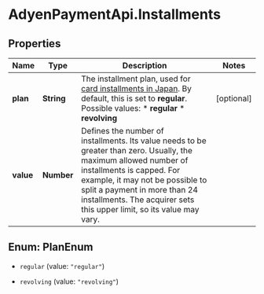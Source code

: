 # AdyenPaymentApi.Installments

## Properties

Name | Type | Description | Notes
------------ | ------------- | ------------- | -------------
**plan** | **String** | The installment plan, used for [card installments in Japan](https://docs.adyen.com/payment-methods/cards/credit-card-installments#make-a-payment-japan). By default, this is set to **regular**. Possible values: * **regular** * **revolving**  | [optional] 
**value** | **Number** | Defines the number of installments. Its value needs to be greater than zero.  Usually, the maximum allowed number of installments is capped. For example, it may not be possible to split a payment in more than 24 installments. The acquirer sets this upper limit, so its value may vary. | 



## Enum: PlanEnum


* `regular` (value: `"regular"`)

* `revolving` (value: `"revolving"`)




